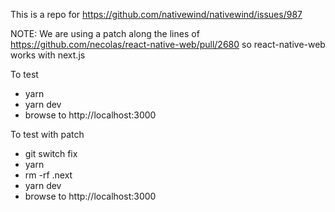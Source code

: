 This is a repo for https://github.com/nativewind/nativewind/issues/987

NOTE: We are using a patch along the lines of https://github.com/necolas/react-native-web/pull/2680 so react-native-web works with next.js

To test
* yarn
* yarn dev
* browse to http://localhost:3000

To test with patch
* git switch fix
* yarn
* rm -rf .next
* yarn dev
* browse to http://localhost:3000
